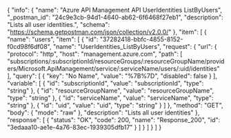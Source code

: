 {
  "info": {
    "name": "Azure API Management API UserIdentities ListByUsers",
    "_postman_id": "24c9e3cb-94d1-4640-ab62-6f6468f27eb1",
    "description": "Lists all user identities.",
    "schema": "https://schema.getpostman.com/json/collection/v2.0.0/"
  },
  "item": [
    {
      "name": "users",
      "item": [
        {
          "id": "37282418-bbfc-4855-8152-f0cd98f6df08",
          "name": "UserIdentities_ListByUsers",
          "request": {
            "url": {
              "protocol": "http",
              "host": "management.azure.com",
              "path": [
                "subscriptions/:subscriptionId/resourceGroups/:resourceGroupName/providers/Microsoft.ApiManagement/service/:serviceName/users/:uid/identities"
              ],
              "query": [
                {
                  "key": "No Name",
                  "value": "%7B%7D",
                  "disabled": false
                }
              ],
              "variable": [
                {
                  "id": "subscriptionId",
                  "value": "subscriptionId",
                  "type": "string"
                },
                {
                  "id": "resourceGroupName",
                  "value": "resourceGroupName",
                  "type": "string"
                },
                {
                  "id": "serviceName",
                  "value": "serviceName",
                  "type": "string"
                },
                {
                  "id": "uid",
                  "value": "uid",
                  "type": "string"
                }
              ]
            },
            "method": "GET",
            "body": {
              "mode": "raw"
            },
            "description": "Lists all user identities"
          },
          "response": [
            {
              "status": "OK",
              "code": 200,
              "name": "Response_200",
              "id": "3edaaa10-ae1e-4a76-83ec-1939305dfb17"
            }
          ]
        }
      ]
    }
  ]
}